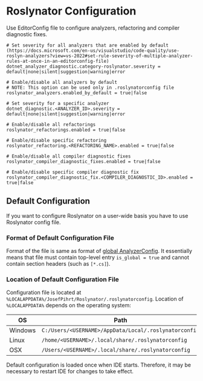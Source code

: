 ﻿# Roslynator Configuration

Use EditorConfig file to configure analyzers, refactoring and compiler diagnostic fixes.

```editorconfig
# Set severity for all analyzers that are enabled by default (https://docs.microsoft.com/en-us/visualstudio/code-quality/use-roslyn-analyzers?view=vs-2022#set-rule-severity-of-multiple-analyzer-rules-at-once-in-an-editorconfig-file)
dotnet_analyzer_diagnostic.category-roslynator.severity = default|none|silent|suggestion|warning|error

# Enable/disable all analyzers by default
# NOTE: This option can be used only in .roslynatorconfig file
roslynator_analyzers.enabled_by_default = true|false

# Set severity for a specific analyzer
dotnet_diagnostic.<ANALYZER_ID>.severity = default|none|silent|suggestion|warning|error

# Enable/disable all refactorings
roslynator_refactorings.enabled = true|false

# Enable/disable specific refactoring
roslynator_refactoring.<REFACTORING_NAME>.enabled = true|false

# Enable/disable all compiler diagnostic fixes
roslynator_compiler_diagnostic_fixes.enabled = true|false

# Enable/disable specific compiler diagnostic fix
roslynator_compiler_diagnostic_fix.<COMPILER_DIAGNOSTIC_ID>.enabled = true|false
```

## Default Configuration

If you want to configure Roslynator on a user-wide basis you have to use Roslynator config file.

### Format of Default Configuration File

Format of the file is same as format of [global AnalyzerConfig](https://docs.microsoft.com/en-us/dotnet/fundamentals/code-analysis/configuration-files#global-analyzerconfig).
It essentially means that file must contain top-level entry `is_global = true` and cannot contain section headers (such as `[*.cs]`).

### Location of Default Configuration File

Configuration file is located at `%LOCALAPPDATA%/JosefPihrt/Roslynator/.roslynatorconfig`.
Location of `%LOCALAPPDATA%` depends on the operating system:

| OS | Path |
| -------- | ------- |
| Windows | `C:/Users/<USERNAME>/AppData/Local/.roslynatorconfig` |
| Linux | `/home/<USERNAME>/.local/share/.roslynatorconfig` |
| OSX | `/Users/<USERNAME>/.local/share/.roslynatorconfig` |

Default configuration is loaded once when IDE starts. Therefore, it may be necessary to restart IDE for changes to take effect.

